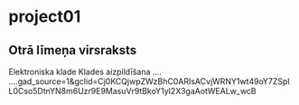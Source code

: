 # project01
## Otrā līmeņa virsraksts
Elektroniska klade
Klades aizpildīšana
....
....gad_source=1&gclid=Cj0KCQjwpZWzBhC0ARIsACvjWRNY1wt49oY7ZSpIL0Cso5DtnYN8m6Uzr9E9MasuVr9tBkoY1yI2X3gaAotWEALw_wcB
